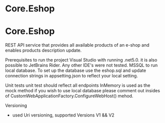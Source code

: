 # Core.Eshop

# Core.Eshop

REST API service that provides all available products of an e-shop and enables products description update.

Prerequisites to run the project 
Visual Studio with running .net5.0. it is also possible to JetBrains Rider. Any other IDE's were not tested.
MSSQL to run local database. To set up the database use the eshop.sql and update connection strings in appsetting.json to reflect your local setting.

Unit tests
unit test should reflect all endpoints
InMemory is used as the mock method if you wish to use local database please comment out insides of CustomWebApplicationFactory.ConfigureWebHost() mehod.

Versioning
- used Uri versioning, supported Versions V1 && V2
